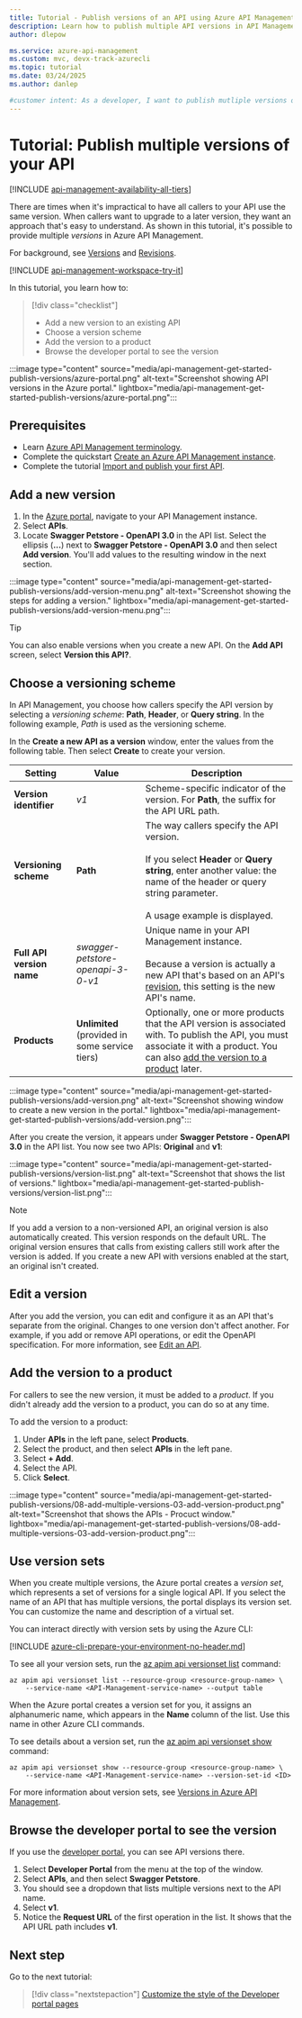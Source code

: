 ```yaml
---
title: Tutorial - Publish versions of an API using Azure API Management 
description: Learn how to publish multiple API versions in API Management.
author: dlepow

ms.service: azure-api-management
ms.custom: mvc, devx-track-azurecli
ms.topic: tutorial
ms.date: 03/24/2025
ms.author: danlep

#customer intent: As a developer, I want to publish mutliple versions of an API so that all callers to the API don't need to use the same version.
---
```


# Tutorial: Publish multiple versions of your API

[!INCLUDE [api-management-availability-all-tiers](../../includes/api-management-availability-all-tiers.md)]

There are times when it's impractical to have all callers to your API use the same version. When callers want to upgrade to a later version, they want an approach that's easy to understand. As shown in this tutorial, it's possible to provide multiple *versions* in Azure API Management. 

For background, see [Versions](api-management-versions.md) and [Revisions](api-management-revisions.md).

[!INCLUDE [api-management-workspace-try-it](../../includes/api-management-workspace-try-it.md)]

In this tutorial, you learn how to:

> [!div class="checklist"]
> * Add a new version to an existing API
> * Choose a version scheme
> * Add the version to a product
> * Browse the developer portal to see the version

:::image type="content" source="media/api-management-get-started-publish-versions/azure-portal.png" alt-text="Screenshot showing API versions in the Azure portal." lightbox="media/api-management-get-started-publish-versions/azure-portal.png":::

## Prerequisites

+ Learn  [Azure API Management terminology](api-management-terminology.md).
+ Complete the quickstart [Create an Azure API Management instance](get-started-create-service-instance.md).
+ Complete the tutorial [Import and publish your first API](import-and-publish.md).

## Add a new version

1. In the [Azure portal](https://portal.azure.com), navigate to your API Management instance.
1. Select **APIs**.
1. Locate **Swagger Petstore - OpenAPI 3.0** in the API list. Select the ellipsis (**...**) next to **Swagger Petstore - OpenAPI 3.0** and then select **Add version**. You'll add values to the resulting window in the next section.

:::image type="content" source="media/api-management-get-started-publish-versions/add-version-menu.png" alt-text="Screenshot showing the steps for adding a version." lightbox="media/api-management-get-started-publish-versions/add-version-menu.png":::

> [!TIP]
> You can also enable versions when you create a new API. On the **Add API** screen, select **Version this API?**.

## Choose a versioning scheme

In API Management, you choose how callers specify the API version by selecting a *versioning scheme*: **Path**, **Header**, or **Query string**. In the following example, *Path* is used as the versioning scheme.

In the **Create a new API as a version** window, enter the values from the following table. Then select **Create** to create your version.

|Setting   |Value  |Description  |
|---------|---------|---------|
|**Version identifier**     |  *v1*       |  Scheme-specific indicator of the version. For **Path**, the suffix for the API URL path.  |
|**Versioning scheme**     |  **Path**       |  The way callers specify the API version.<br/><br/> If you select **Header** or **Query string**, enter another value: the name of the header or query string parameter.<br/><br/> A usage example is displayed.            |
|**Full API version name**     |  *swagger-petstore-openapi-3-0-v1*       |  Unique name in your API Management instance.<br/><br/>Because a version is actually a new API that's based on an API's [revision](api-management-get-started-revise-api.md), this setting is the new API's name.   |
|**Products**     |  **Unlimited** (provided in some service tiers)     |  Optionally, one or more products that the API version is associated with. To publish the API, you must associate it with a product. You can also [add the version to a product](#add-the-version-to-a-product) later.      |

:::image type="content" source="media/api-management-get-started-publish-versions/add-version.png" alt-text="Screenshot showing window to create a new version in the portal." lightbox="media/api-management-get-started-publish-versions/add-version.png":::

After you create the version, it appears under **Swagger Petstore - OpenAPI 3.0** in the API list. You now see two APIs: **Original** and **v1**:

:::image type="content" source="media/api-management-get-started-publish-versions/version-list.png" alt-text="Screenshot that shows the list of versions." lightbox="media/api-management-get-started-publish-versions/version-list.png":::

> [!Note]
> If you add a version to a non-versioned API, an original version is also automatically created. This version responds on the default URL. The original version ensures that calls from existing callers still work after the version is added. If you create a new API with versions enabled at the start, an original isn't created.

## Edit a version

After you add the version, you can edit and configure it as an API that's separate from the original. Changes to one version don't affect another. For example, if you add or remove API operations, or edit the OpenAPI specification. For more information, see [Edit an API](edit-api.md).

## Add the version to a product

For callers to see the new version, it must be added to a *product*. If you didn't already add the version to a product, you can do so at any time.

To add the version to a product:

1. Under **APIs** in the left pane, select **Products**. 
1. Select the product, and then select **APIs** in the left pane. 
1. Select **+ Add**. 
1. Select the API.
1. Click **Select**. 

:::image type="content" source="media/api-management-get-started-publish-versions/08-add-multiple-versions-03-add-version-product.png" alt-text="Screenshot that shows the APIs - Procuct window." lightbox="media/api-management-get-started-publish-versions/08-add-multiple-versions-03-add-version-product.png":::

## Use version sets

When you create multiple versions, the Azure portal creates a *version set*, which represents a set of versions for a single logical API. If you select the name of an API that has multiple versions, the portal displays its version set. You can customize the name and description of a virtual set.

You can interact directly with version sets by using the Azure CLI:

[!INCLUDE [azure-cli-prepare-your-environment-no-header.md](~/reusable-content/azure-cli/azure-cli-prepare-your-environment-no-header.md)]

To see all your version sets, run the [az apim api versionset list](/cli/azure/apim/api/versionset#az-apim-api-versionset-list) command:

```azurecli
az apim api versionset list --resource-group <resource-group-name> \
    --service-name <API-Management-service-name> --output table
```

When the Azure portal creates a version set for you, it assigns an alphanumeric name, which appears in the **Name** column of the list. Use this name in other Azure CLI commands.

To see details about a version set, run the [az apim api versionset show](/cli/azure/apim/api/versionset#az-apim-api-versionset-show) command:

```azurecli
az apim api versionset show --resource-group <resource-group-name> \
    --service-name <API-Management-service-name> --version-set-id <ID>
```

For more information about version sets, see [Versions in Azure API Management](api-management-versions.md#how-versions-are-represented).

## Browse the developer portal to see the version

If you use the [developer portal](api-management-howto-developer-portal-customize.md), you can see API versions there.

1. Select **Developer Portal** from the menu at the top of the window.
2. Select **APIs**, and then select **Swagger Petstore**.
3. You should see a dropdown that lists multiple versions next to the API name.
4. Select **v1**.
5. Notice the **Request URL** of the first operation in the list. It shows that the API URL path includes **v1**.

## Next step

Go to the next tutorial:

> [!div class="nextstepaction"]
> [Customize the style of the Developer portal pages](api-management-howto-developer-portal-customize.md)
